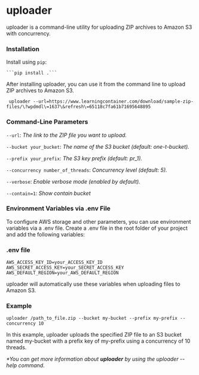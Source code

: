 # uploader

uploader is a command-line utility for uploading ZIP archives to Amazon S3 with concurrency.

### Installation

Install using `pip`:

    ```pip install .```

After installing uploader, you can use it from the command line to upload ZIP archives to Amazon S3.

` uploader --url=https://www.learningcontainer.com/download/sample-zip-files/\?wpdmdl\=1637\&refresh\=65118c7fa61b71695648895`

### Command-Line Parameters

`--url`: _The link to the ZIP file you want to upload._

`--bucket your_bucket`: _The name of the S3 bucket (default: one-t-bucket)._

`--prefix your_prefix`: _The S3 key prefix (default: pr_1)._

`--concurrency number_of_threads`: _Concurrency level (default: 5)._

`--verbose`: _Enable verbose mode (enabled by default)._

`--contain=1`: _Show contain bucket_  

### Environment Variables via .env File
To configure AWS storage and other parameters, you can use environment variables 
via a .env file. Create a .env file in the root folder 
of your project and add the following variables:

### .env file

    AWS_ACCESS_KEY_ID=your_ACCESS_KEY_ID
    AWS_SECRET_ACCESS_KEY=your_SECRET_ACCESS_KEY
    AWS_DEFAULT_REGION=your_AWS_DEFAULT_REGION

uploader will automatically use these variables when uploading files to Amazon S3.

### Example

```uploader /path_to_file.zip --bucket my-bucket --prefix my-prefix --concurrency 10```

In this example, uploader uploads the specified ZIP file to an 
S3 bucket named my-bucket with 
a prefix key of my-prefix using a concurrency of 10 threads.

_*You can get more information about **uploader** by using the uploader --help command._

